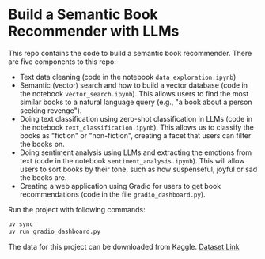 # Build a Semantic Book Recommender with LLMs

This repo contains the code to build a semantic book recommender. There are five components to this repo:

* Text data cleaning (code in the notebook `data_exploration.ipynb`)
* Semantic (vector) search and how to build a vector database (code in the notebook `vector_search.ipynb`). This allows users to find the most similar books to a natural language query (e.g., "a book about a person seeking revenge").
* Doing text classification using zero-shot classification in LLMs (code in the notebook `text_classification.ipynb`). This allows us to classify the books as "fiction" or "non-fiction", creating a facet that users can filter the books on.
* Doing sentiment analysis using LLMs and extracting the emotions from text (code in the notebook `sentiment_analysis.ipynb`). This will allow users to sort books by their tone, such as how suspenseful, joyful or sad the books are.
* Creating a web application using Gradio for users to get book recommendations (code in the file `gradio_dashboard.py`).


Run the project with following commands:
```bash
uv sync
uv run gradio_dashboard.py
```

The data for this project can be downloaded from Kaggle. [Dataset Link](https://www.kaggle.com/datasets/dylanjcastillo/7k-books-with-metadata)